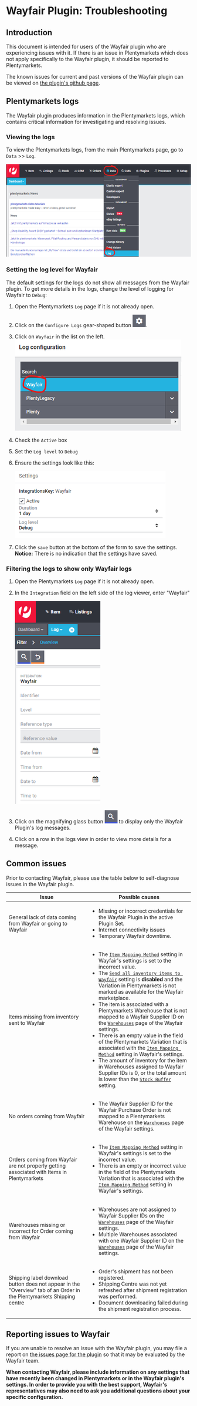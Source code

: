 # Wayfair Plugin: Troubleshooting

## Introduction

This document is intended for users of the Wayfair plugin who are experiencing issues with it. If there is an issue in Plentymarkets which does not apply specifically to the Wayfair plugin, it should be reported to Plentymarkets.

The known issues for current and past versions of the Wayfair plugin can be viewed on [the plugin's github page](https://github.com/wayfair-contribs/plentymarkets-plugin/issues).


## Plentymarkets logs

The Wayfair plugin produces information in the Plentymarkets logs, which contains critical information for investigating and resolving issues.

### Viewing the logs
To view the Plentymarkets logs, from the main Plentymarkets page, go to `Data` >> `Log`.

![log menu entry](../../../images/en/troubleshooting/menu_data_log.png)

### Setting the log level for Wayfair

The default settings for the logs do not show all messages from the Wayfair plugin. To get more details in the logs, change the level of logging for Wayfair to `Debug`:

1. Open the Plentymarkets `Log` page if it is not already open.

2. Click on the `Configure Logs` gear-shaped button ![gear button](../../../images/common/button_gear.png).

3. Click on `Wayfair` in the list on the left.
    ![wayfair in list](../../../images/en/troubleshooting/wayfair_log_category.png)

4. Check the `Active` box

5. Set the `Log level` to  `Debug`

6. Ensure the settings look like this:

    ![wayfair set to debug](../../../images/en/troubleshooting/wayfair_logs_active_debug.png)

7. Click the `save` button at the bottom of the form to save the settings. **Notice:** There is no indication that the settings have saved.

### Filtering the logs to show only Wayfair logs

1. Open the Plentymarkets `Log` page if it is not already open.

2. In the `Integration` field on the left side of the log viewer, enter "Wayfair"

    ![wayfair in filter](../../../images/en/troubleshooting/filter_logs_wayfair.png)

3. Click on the magnifying glass button ![search button](../../../images/common/button_search.png) to display only the Wayfair Plugin's log messages.

4. Click on a row in the logs view in order to view more details for a message.


## Common issues

Prior to contacting Wayfair, please use the table below to self-diagnose issues in the Wayfair plugin.

| Issue | Possible causes |
| ----- | --------------- |
| General lack of data coming from Wayfair or going to Wayfair | <ul><li>Missing or incorrect credentials for the Wayfair Plugin in the active Plugin Set.</li><li>Internet connectivity issues</li><li>Temporary Wayfair downtime.</ul> |
| Items missing from inventory sent to Wayfair | <ul><li>The [`Item Mapping Method`](https://github.com/wayfair-contribs/plentymarkets-plugin/blob/main/meta/documents/user_guide/en/settings_guide.md#item-mapping-method) setting in Wayfair's settings is set to the incorrect value.</li><li>The [`Send all inventory items to Wayfair`](https://github.com/wayfair-contribs/plentymarkets-plugin/blob/main/meta/documents/user_guide/en/settings_guide.md#send-all-inventory-items-to-wayfair) setting is **disabled** and the Variation in Plentymarkets is not marked as available for the Wayfair marketplace.</li><li>The item is associated with a Plentymarkets Warehouse that is not mapped to a Wayfair Supplier ID on the [`Warehouses`](https://github.com/wayfair-contribs/plentymarkets-plugin/blob/main/meta/documents/user_guide/en/settings_guide.md#warehouses-page) page of the Wayfair settings.</li><li>There is an empty value in the field of the Plentymarkets Variation that is associated with the [`Item Mapping Method`](https://github.com/wayfair-contribs/plentymarkets-plugin/blob/main/meta/documents/user_guide/en/settings_guide.md#item-mapping-method) setting in Wayfair's settings.</li><li>The amount of inventory for the item in Warehouses assigned to Wayfair Supplier IDs is 0, or the total amount is lower than the [`Stock Buffer`](https://github.com/wayfair-contribs/plentymarkets-plugin/blob/main/meta/documents/user_guide/en/settings_guide.md#stock-buffer) setting.</li></ul>
| No orders coming from Wayfair | <ul><li>The Wayfair Supplier ID for the Wayfair Purchase Order is not mapped to a Plentymarkets Warehouse on the [`Warehouses`](https://github.com/wayfair-contribs/plentymarkets-plugin/blob/main/meta/documents/user_guide/en/settings_guide.md#warehouses-page) page of the Wayfair settings.</li></ul> |
| Orders coming from Wayfair are not properly getting associated with Items in Plentymarkets | <ul><li>The [`Item Mapping Method`](https://github.com/wayfair-contribs/plentymarkets-plugin/blob/main/meta/documents/user_guide/en/settings_guide.md#item-mapping-method) setting in Wayfair's settings is set to the incorrect value.</li><li>There is an empty or incorrect value in the field of the Plentymarkets Variation that is associated with the [`Item Mapping Method`](https://github.com/wayfair-contribs/plentymarkets-plugin/blob/main/meta/documents/user_guide/en/settings_guide.md#item-mapping-method) setting in Wayfair's settings.</li></ul> |
| Warehouses missing or incorrect for Order coming from Wayfair | <ul><li>Warehouses are not assigned to Wayfair Supplier IDs on the [`Warehouses`](https://github.com/wayfair-contribs/plentymarkets-plugin/blob/main/meta/documents/user_guide/en/settings_guide.md#warehouses-page) page of the Wayfair settings.</li><li>Multiple Warehouses associated with one Wayfair Supplier ID on the [`Warehouses`](https://github.com/wayfair-contribs/plentymarkets-plugin/blob/main/meta/documents/user_guide/en/settings_guide.md#warehouses-page) page of the Wayfair settings.</li></ul> |
| Shipping label download button does not appear in the "Overview" tab of an Order in the Plentymarkets Shipping centre | <ul><li>Order's shipment has not been registered.</li><li>Shipping Centre was not yet refreshed after shipment registration was performed.</li><li>Document downloading failed during the shipment registration process.</li></ul> |

## Reporting issues to Wayfair

If you are unable to resolve an issue with the Wayfair plugin, you may file a report on [the issues page for the plugin](https://github.com/wayfair-contribs/plentymarkets-plugin/issues) so that it may be evaluated by the Wayfair team.

**When contacting Wayfair, please include information on any settings that have recently been changed in Plentymarkets or in the Wayfair plugin's settings. In order to provide you with the best support, Wayfair's representatives may also need to ask you additional questions about your specific configuration.**
